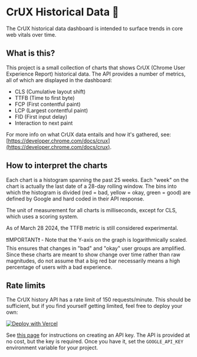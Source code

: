 # CrUX Historical Data 🚧

The CrUX historical data dashboard is intended to surface trends in core web vitals over time.

## What is this?

This project is a small collection of charts that shows CrUX (Chrome User Experience Report) historical data. The API provides a number of metrics, all of which are displayed in the dashboard:

- CLS (Cumulative layout shift)
- TTFB (Time to first byte)
- FCP (First contentful paint)
- LCP (Largest contentful paint)
- FID (First input delay)
- Interaction to next paint

For more info on what CrUX data entails and how it's gathered, see: [https://developer.chrome.com/docs/crux](https://developer.chrome.com/docs/crux).

## How to interpret the charts

Each chart is a histogram spanning the past 25 weeks. Each "week" on the chart is actually the last date of a 28-day rolling window. The bins into which the histogram is divided (red = bad, yellow = okay, green = good) are defined by Google and hard coded in their API response.

The unit of measurement for all charts is milliseconds, except for CLS, which uses a scoring system.

As of March 28 2024, the TTFB metric is still considered experimental.

❗IMPORTANT❗ - Note that the Y-axis on the graph is logarithmically scaled. This ensures that changes in "bad" and "okay" user groups are amplified. Since these charts are meant to show change over time rather than raw magnitudes, do not assume that a big red bar necessarily means a high percentage of users with a bad experience.

## Rate limits

The CrUX history API has a rate limit of 150 requests/minute. This should be sufficient, but if you find yourself getting limited, feel free to deploy your own:

[![Deploy with Vercel](https://vercel.com/button)](https://vercel.com/new/clone?repository-url=https%3A%2F%2Fgithub.com%2Fvercel%2Fcrux-history&env=GOOGLE_API_KEY&envDescription=Key%20to%20access%20the%20CrUX%20API)

See [this page](https://developer.chrome.com/docs/crux/history-api#crux_api_key) for instructions on creating an API key. The API is provided at no cost, but the key is required. Once you have it, set the `GOOGLE_API_KEY` environment variable for your project.
